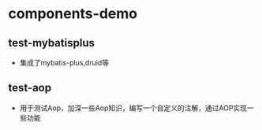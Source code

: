 # components-demo

## test-mybatisplus 
- 集成了mybatis-plus,druid等

## test-aop
- 用于测试Aop，加深一些Aop知识，编写一个自定义的注解，通过AOP实现一些功能